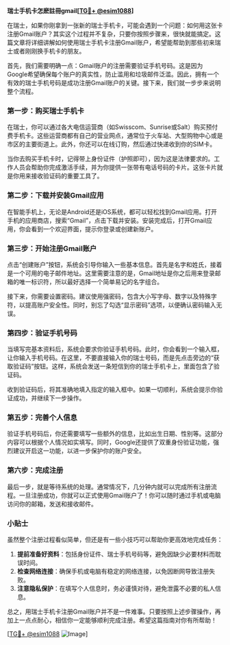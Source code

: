 **瑞士手机卡怎麽註冊gmail[[TG💪+ @esim1088](https://t.me/s/esim1088)]**

在瑞士，如果你刚拿到一张新的瑞士手机卡，可能会遇到一个问题：如何用这张卡注册Gmail账户？其实这个过程并不复杂，只要你按照步骤来，很快就能搞定。这篇文章将详细讲解如何使用瑞士手机卡注册Gmail账户，希望能帮助到那些初来瑞士或者刚刚换手机卡的朋友。

首先，我们需要明确一点：Gmail账户的注册需要验证手机号码。这是因为Google希望确保每个账户的真实性，防止滥用和垃圾邮件泛滥。因此，拥有一个有效的瑞士手机号码是成功注册Gmail账户的关键。接下来，我们就一步步来说明整个流程。

### 第一步：购买瑞士手机卡

在瑞士，你可以通过各大电信运营商（如Swisscom、Sunrise或Salt）购买预付费手机卡。这些运营商都有自己的营业网点，通常位于火车站、大型购物中心或是市区的主要街道上。此外，你还可以在线订购，然后通过快递收到你的SIM卡。

当你去购买手机卡时，记得带上身份证件（护照即可），因为这是法律要求的。工作人员会帮助你完成激活手续，并为你提供一张带有电话号码的卡片。这张卡片就是你用来接收验证码的重要工具了。

### 第二步：下载并安装Gmail应用

在智能手机上，无论是Android还是iOS系统，都可以轻松找到Gmail应用。打开手机的应用商店，搜索“Gmail”，点击下载并安装。安装完成后，打开Gmail应用，你会看到一个欢迎界面，提示你登录或创建新账户。

### 第三步：开始注册Gmail账户

点击“创建账户”按钮，系统会引导你输入一些基本信息。首先是名字和姓氏，接着是一个可用的电子邮件地址。这里需要注意的是，Gmail地址是你之后用来登录邮箱的唯一标识符，所以最好选择一个简单易记的名字组合。

接下来，你需要设置密码。建议使用强密码，包含大小写字母、数字以及特殊字符，以提高账户安全性。同时，别忘了勾选“显示密码”选项，以便确认密码输入无误。

### 第四步：验证手机号码

当填写完基本资料后，系统会要求你验证手机号码。此时，你会看到一个输入框，让你输入手机号码。在这里，不要直接输入你的瑞士号码，而是先点击旁边的“获取验证码”按钮。这样，系统会发送一条短信到你的瑞士手机卡上，里面包含了验证码。

收到验证码后，将其准确地填入指定的输入框中。如果一切顺利，系统会提示你验证成功，并继续下一步操作。

### 第五步：完善个人信息

验证手机号码后，你还需要填写一些额外的信息，比如出生日期、性别等。这部分内容可以根据个人情况如实填写。同时，Google还提供了双重身份验证功能，强烈建议开启这一功能，以进一步保护你的账户安全。

### 第六步：完成注册

最后一步，就是等待系统的处理。通常情况下，几分钟内就可以完成所有注册流程。一旦注册成功，你就可以正式使用Gmail账户了！你可以随时通过手机或电脑访问你的邮箱，发送和接收邮件。

### 小贴士

虽然整个注册过程看似简单，但还是有一些小技巧可以帮助你更高效地完成任务：

1. **提前准备好资料**：包括身份证件、瑞士手机号码等，避免因缺少必要材料而耽误时间。
2. **检查网络连接**：确保手机或电脑有稳定的网络连接，以免因断网导致注册失败。
3. **注意隐私保护**：在填写个人信息时，务必谨慎对待，避免泄露不必要的私人信息。

总之，用瑞士手机卡注册Gmail账户并不是一件难事。只要按照上述步骤操作，再加上一点点耐心，相信你一定能够顺利完成注册。希望这篇指南对你有所帮助！

[[TG💪+ @esim1088](https://t.me/s/esim1088) ![Image](https://i.postimg.cc/4NQfJmqS/Snipaste-2025-05-13-00-14-12.png)]